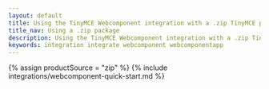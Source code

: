 ```yaml
---
layout: default
title: Using the TinyMCE Webcomponent integration with a .zip TinyMCE package
title_nav: Using a .zip package
description: Using the TinyMCE Webcomponent integration with a .zip TinyMCE package
keywords: integration integrate webcomponent webcomponentapp
---
```


{% assign productSource = "zip" %}
{% include integrations/webcomponent-quick-start.md %}
